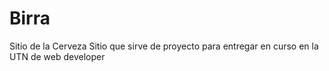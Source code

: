 # Birra
Sitio de la Cerveza
Sitio que sirve de proyecto para entregar en curso en la UTN de web developer
